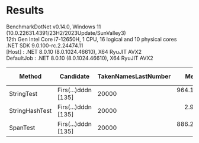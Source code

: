 ﻿# Results

BenchmarkDotNet v0.14.0, Windows 11 (10.0.22631.4391/23H2/2023Update/SunValley3)\
12th Gen Intel Core i7-12650H, 1 CPU, 16 logical and 10 physical cores\
.NET SDK 9.0.100-rc.2.24474.11\
  [Host]     : .NET 8.0.10 (8.0.1024.46610), X64 RyuJIT AVX2\
  DefaultJob : .NET 8.0.10 (8.0.1024.46610), X64 RyuJIT AVX2


| Method         | Candidate           | TakenNamesLastNumber | Mean       | Error      | StdDev     | Ratio | Allocated | Alloc Ratio |
|--------------- |-------------------- |--------------------- |-----------:|-----------:|-----------:|------:|----------:|------------:|
| StringTest     | Firs(...)dddn [135] | 20000                | 964.123 ms | 11.0433 ms |  9.7896 ms | 1.000 | 6710376 B |       1.000 |
| StringHashTest | Firs(...)dddn [135] | 20000                |   2.915 ms |  0.0580 ms |  0.0596 ms | 0.003 | 7130748 B |       1.063 |
| SpanTest       | Firs(...)dddn [135] | 20000                | 886.265 ms | 11.9651 ms | 11.1922 ms | 0.919 |     704 B |       0.000 |